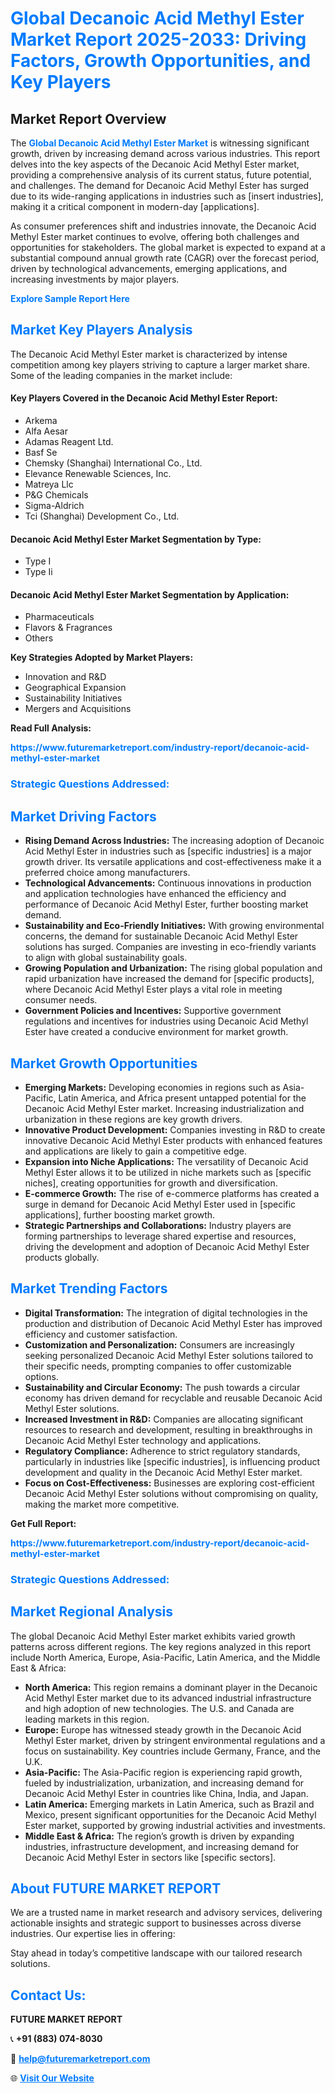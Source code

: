 <h1 style="color: #007BFF;">Global Decanoic Acid Methyl Ester Market Report 2025-2033: Driving Factors, Growth Opportunities, and Key Players</h1>

<section id="overview">
<h2>Market Report Overview</h2>
<p>The <a href="https://www.futuremarketreport.com/industry-report/decanoic-acid-methyl-ester-market" style="color: #007BFF; text-decoration: none;"><strong>Global Decanoic Acid Methyl Ester Market</strong></a> is witnessing significant growth, driven by increasing demand across various industries. This report delves into the key aspects of the Decanoic Acid Methyl Ester market, providing a comprehensive analysis of its current status, future potential, and challenges. The demand for Decanoic Acid Methyl Ester has surged due to its wide-ranging applications in industries such as [insert industries], making it a critical component in modern-day [applications].</p>
<p>As consumer preferences shift and industries innovate, the Decanoic Acid Methyl Ester market continues to evolve, offering both challenges and opportunities for stakeholders. The global market is expected to expand at a substantial compound annual growth rate (CAGR) over the forecast period, driven by technological advancements, emerging applications, and increasing investments by major players.</p>
</section>

<section id="overview">
<p><a href="https://www.futuremarketreport.com/request-sample/reportId=31353" style="color: #007BFF; text-decoration: none;"><strong>Explore Sample Report Here</strong></a></p>
</section>

<section id="key-players">
<h2 style="color: #007BFF;">Market Key Players Analysis</h2>
<p>The Decanoic Acid Methyl Ester market is characterized by intense competition among key players striving to capture a larger market share. Some of the leading companies in the market include:</p>
<h4>Key Players Covered in the Decanoic Acid Methyl Ester Report:</h4>
<ul><li>Arkema</li><li>Alfa Aesar</li><li>Adamas Reagent Ltd.</li><li>Basf Se</li><li>Chemsky (Shanghai) International Co., Ltd.</li><li>Elevance Renewable Sciences, Inc.</li><li>Matreya Llc</li><li>P&amp;G Chemicals</li><li>Sigma-Aldrich</li><li>Tci (Shanghai) Development Co., Ltd.</li></ul>
<h4>Decanoic Acid Methyl Ester Market Segmentation by Type:</h4>
<ul><li>Type I</li><li>Type Ii</li></ul>

<h4>Decanoic Acid Methyl Ester Market Segmentation by Application:</h4>
<ul><li>Pharmaceuticals</li><li>Flavors &amp; Fragrances</li><li>Others</li></ul>
<p><strong>Key Strategies Adopted by Market Players:</strong></p>
<ul>
<li>Innovation and R&D</li>
<li>Geographical Expansion</li>
<li>Sustainability Initiatives</li>
<li>Mergers and Acquisitions</li>
</ul>
</section>

<section>
<p><strong>Read Full Analysis: </strong></p><a href="https://www.futuremarketreport.com/industry-report/decanoic-acid-methyl-ester-market" style="color: #007BFF; text-decoration: none;"><strong>https://www.futuremarketreport.com/industry-report/decanoic-acid-methyl-ester-market</strong></a>
<h3 style="color: #007BFF;">Strategic Questions Addressed:</h3>
</section>

<section id="driving-factors">
<h2 style="color: #007BFF;">Market Driving Factors</h2>
<ul>
<li><strong>Rising Demand Across Industries:</strong> The increasing adoption of Decanoic Acid Methyl Ester in industries such as [specific industries] is a major growth driver. Its versatile applications and cost-effectiveness make it a preferred choice among manufacturers.</li>
<li><strong>Technological Advancements:</strong> Continuous innovations in production and application technologies have enhanced the efficiency and performance of Decanoic Acid Methyl Ester, further boosting market demand.</li>
<li><strong>Sustainability and Eco-Friendly Initiatives:</strong> With growing environmental concerns, the demand for sustainable Decanoic Acid Methyl Ester solutions has surged. Companies are investing in eco-friendly variants to align with global sustainability goals.</li>
<li><strong>Growing Population and Urbanization:</strong> The rising global population and rapid urbanization have increased the demand for [specific products], where Decanoic Acid Methyl Ester plays a vital role in meeting consumer needs.</li>
<li><strong>Government Policies and Incentives:</strong> Supportive government regulations and incentives for industries using Decanoic Acid Methyl Ester have created a conducive environment for market growth.</li>
</ul>
</section>

<section id="growth-opportunities">
<h2 style="color: #007BFF;">Market Growth Opportunities</h2>
<ul>
<li><strong>Emerging Markets:</strong> Developing economies in regions such as Asia-Pacific, Latin America, and Africa present untapped potential for the Decanoic Acid Methyl Ester market. Increasing industrialization and urbanization in these regions are key growth drivers.</li>
<li><strong>Innovative Product Development:</strong> Companies investing in R&D to create innovative Decanoic Acid Methyl Ester products with enhanced features and applications are likely to gain a competitive edge.</li>
<li><strong>Expansion into Niche Applications:</strong> The versatility of Decanoic Acid Methyl Ester allows it to be utilized in niche markets such as [specific niches], creating opportunities for growth and diversification.</li>
<li><strong>E-commerce Growth:</strong> The rise of e-commerce platforms has created a surge in demand for Decanoic Acid Methyl Ester used in [specific applications], further boosting market growth.</li>
<li><strong>Strategic Partnerships and Collaborations:</strong> Industry players are forming partnerships to leverage shared expertise and resources, driving the development and adoption of Decanoic Acid Methyl Ester products globally.</li>
</ul>
</section>

<section id="trending-factors">
<h2 style="color: #007BFF;">Market Trending Factors</h2>
<ul>
<li><strong>Digital Transformation:</strong> The integration of digital technologies in the production and distribution of Decanoic Acid Methyl Ester has improved efficiency and customer satisfaction.</li>
<li><strong>Customization and Personalization:</strong> Consumers are increasingly seeking personalized Decanoic Acid Methyl Ester solutions tailored to their specific needs, prompting companies to offer customizable options.</li>
<li><strong>Sustainability and Circular Economy:</strong> The push towards a circular economy has driven demand for recyclable and reusable Decanoic Acid Methyl Ester solutions.</li>
<li><strong>Increased Investment in R&D:</strong> Companies are allocating significant resources to research and development, resulting in breakthroughs in Decanoic Acid Methyl Ester technology and applications.</li>
<li><strong>Regulatory Compliance:</strong> Adherence to strict regulatory standards, particularly in industries like [specific industries], is influencing product development and quality in the Decanoic Acid Methyl Ester market.</li>
<li><strong>Focus on Cost-Effectiveness:</strong> Businesses are exploring cost-efficient Decanoic Acid Methyl Ester solutions without compromising on quality, making the market more competitive.</li>
</ul>
</section>

<section>
<p><strong>Get Full Report: </strong></p><a href="https://www.futuremarketreport.com/industry-report/decanoic-acid-methyl-ester-market" style="color: #007BFF; text-decoration: none;"><strong>https://www.futuremarketreport.com/industry-report/decanoic-acid-methyl-ester-market</strong></a>
<h3 style="color: #007BFF;">Strategic Questions Addressed:</h3>
</section>


<section id="regional-analysis">
<h2 style="color: #007BFF;">Market Regional Analysis</h2>
<p>The global Decanoic Acid Methyl Ester market exhibits varied growth patterns across different regions. The key regions analyzed in this report include North America, Europe, Asia-Pacific, Latin America, and the Middle East & Africa:</p>
<ul>
<li><strong>North America:</strong> This region remains a dominant player in the Decanoic Acid Methyl Ester market due to its advanced industrial infrastructure and high adoption of new technologies. The U.S. and Canada are leading markets in this region.</li>
<li><strong>Europe:</strong> Europe has witnessed steady growth in the Decanoic Acid Methyl Ester market, driven by stringent environmental regulations and a focus on sustainability. Key countries include Germany, France, and the U.K.</li>
<li><strong>Asia-Pacific:</strong> The Asia-Pacific region is experiencing rapid growth, fueled by industrialization, urbanization, and increasing demand for Decanoic Acid Methyl Ester in countries like China, India, and Japan.</li>
<li><strong>Latin America:</strong> Emerging markets in Latin America, such as Brazil and Mexico, present significant opportunities for the Decanoic Acid Methyl Ester market, supported by growing industrial activities and investments.</li>
<li><strong>Middle East & Africa:</strong> The region’s growth is driven by expanding industries, infrastructure development, and increasing demand for Decanoic Acid Methyl Ester in sectors like [specific sectors].</li>
</ul>
</section>

<footer>
<h2 style="color: #007BFF;">About FUTURE MARKET REPORT</h2>
<p>We are a trusted name in market research and advisory services, delivering actionable insights and strategic support to businesses across diverse industries. Our expertise lies in offering:</p>

<p>Stay ahead in today’s competitive landscape with our tailored research solutions.</p>

<h2 style="color: #007BFF;">Contact Us:</h2>
<p><strong>FUTURE MARKET REPORT</strong></p>
<p>📞 <strong>+91 (883) 074-8030</strong></p>
<p>📧 <strong><a href="mailto:help@futuremarketreport.com" style="color: #007BFF;">help@futuremarketreport.com</a></strong></p>
<p>🌐 <strong><a href="https://www.futuremarketreport.com/" style="color: #007BFF;">Visit Our Website</a></strong></p>
</footer>